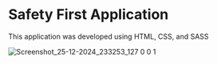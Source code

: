 # Safety First Application

This application was developed using HTML, CSS, and SASS

![Screenshot_25-12-2024_233253_127 0 0 1](https://github.com/user-attachments/assets/edcbac19-1d58-46ea-8690-4430fd23bac3)
